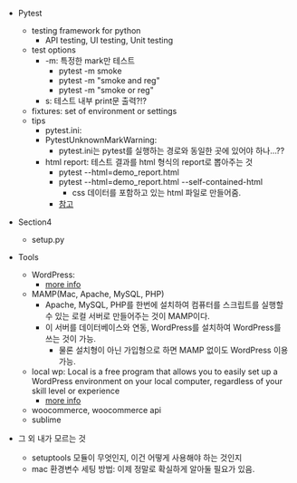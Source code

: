 - Pytest

  - testing framework for python
    - API testing, UI testing, Unit testing
  - test options
    - -m: 특정한 mark만 테스트
      - pytest -m smoke
      - pytest -m "smoke and reg"
      - pytest -m "smoke or reg"
    - s: 테스트 내부 print문 출력?!?
  - fixtures: set of environment or settings
  - tips
    - pytest.ini:
    - PytestUnknownMarkWarning:
      - pytest.ini는 pytest를 실행하는 경로와 동일한 곳에 있어야 하나...??
    - html report: 테스트 결과를 html 형식의 report로 뽑아주는 것
      - pytest --html=demo_report.html
      - pytest --html=demo_report.html --self-contained-html
        - css 데이터를 포함하고 있는 html 파일로 만들어줌.
      - [참고](https://pypi.org/project/pytest-html/)

- Section4

  - setup.py

- Tools

  - WordPress:
    - [more info](https://www.thewordcracker.com/basic/wordpress-introduction/)
  - MAMP(Mac, Apache, MySQL, PHP)
    - Apache, MySQL, PHP를 한번에 설치하여 컴퓨터를 스크립트를 실행할 수 있는 로컬 서버로 만들어주는 것이 MAMP이다.
    - 이 서버를 데이터베이스와 연동, WordPress를 설치하여 WordPress를 쓰는 것이 가능.
      - 물론 설치형이 아닌 가입형으로 하면 MAMP 없이도 WordPress 이용 가능.
  - local wp: Local is a free program that allows you to easily set up a WordPress environment on your local computer, regardless of your skill level or experience
    - [more info](https://wpengine.com/support/local/)
  - woocommerce, woocommerce api
  - sublime

- 그 외 내가 모르는 것
  - setuptools 모듈이 무엇인지, 이건 어떻게 사용해야 하는 것인지
  - mac 환경변수 세팅 방법: 이제 정말로 확실하게 알아둘 필요가 있음.
